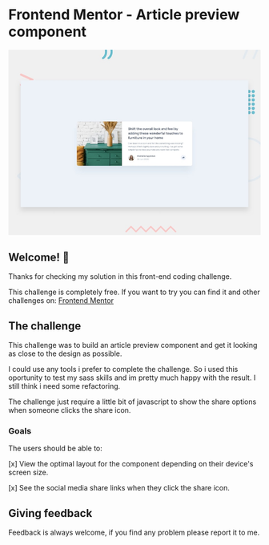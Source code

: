 # Frontend Mentor - Article preview component

![Design preview for the Article preview component coding challenge](./design/desktop-preview.jpg)

## Welcome! 👋

Thanks for checking my solution in this front-end coding challenge.

This challenge is completely free. If you want to try you can find it and other challenges on: [Frontend Mentor](https://www.frontendmentor.io)

## The challenge

This challenge was to build an article preview component and get it looking as close to the design as possible.

I could use any tools i prefer to complete the challenge. So i used this oportunity to test my sass skills and im pretty much happy with the result. I still think i need some refactoring.

The challenge just require a little bit of javascript to show the share options when someone clicks the share icon.

### Goals
The users should be able to:

[x] View the optimal layout for the component depending on their device's screen size.

[x] See the social media share links when they click the share icon.

## Giving feedback

Feedback is always welcome, if you find any problem please report it to me.
